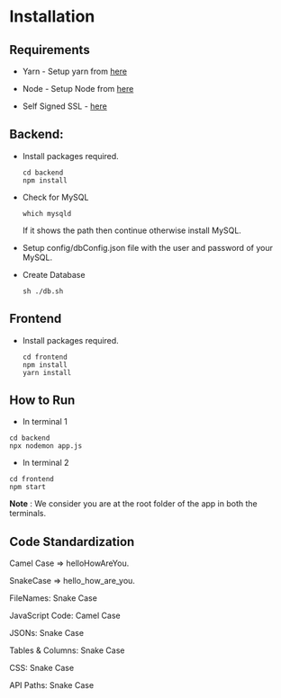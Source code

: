 # Installation

## Requirements

* Yarn - Setup yarn from [here](https://classic.yarnpkg.com/en/docs/install/#windows-stable)

* Node - Setup Node from [here](https://docs.npmjs.com/downloading-and-installing-node-js-and-npm)

* Self Signed SSL - [here](https://zeropointdevelopment.com/how-to-get-https-working-in-windows-10-localhost-dev-environment/)

## Backend:
* Install packages required.

    ```
    cd backend
    npm install
    ```
* Check for MySQL
    ```
    which mysqld
    ```
    If it shows the path then continue otherwise install MySQL.
* Setup config/dbConfig.json file with the user and password of your MySQL.

* Create Database
    ```
    sh ./db.sh
    ```

## Frontend
* Install packages required.
    ```
    cd frontend
    npm install
    yarn install
    ```

## How to Run
* In terminal 1
```
cd backend
npx nodemon app.js
```
* In terminal 2
```
cd frontend
npm start
```
<strong>Note</strong> : We consider you are at the root folder of the app in both the terminals.


## Code Standardization

Camel Case => helloHowAreYou.

SnakeCase => hello_how_are_you.


FileNames: Snake Case

JavaScript Code: Camel Case

JSONs: Snake Case

Tables & Columns: Snake Case

CSS: Snake Case

API Paths: Snake Case
